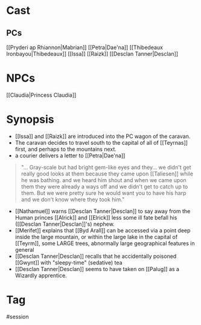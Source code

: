
# Cast
## PCs
[[Pryderi ap Rhiannon|Mabrian]]
[[Petra|Dae'na]]
[[Thibedeaux Ironbayou|Thibedeaux]]
[[Issa]]
[[Raizk]]
[[Desclan Tanner|Desclan]]

# NPCs
[[Claudia|Princess Claudia]]


# Synopsis
- [[Issa]] and [[Raizk]] are introduced into the PC wagon of the caravan.
- The caravan decides to travel south to the capital of all of [[Teyrnas]] first, and perhaps to the mountains next.
- a courier delivers a letter to [[Petra|Dae'na]]
> "...
Gray-scale but had bright gem-like eyes and they... we didn't get really good looks at them because they came upon [[Taliesen]] while he was bathing. and we heard him shout and when we came upon them they were already a ways off and we didn't get to catch up to them. But we were pretty sure he would want you to have his harp and we don't know where they took him."

- [[Nathamuel]] warns [[Desclan Tanner|Desclan]] to say away from the Human princes [[Alrick]] and [[Elrick]] less some ill fate befall his ([[Desclan Tanner|Desclan]]'s) nephew.
- [[Merifet]] explains that [[Byd Arall]] can be accessed via a point deep inside the large mountain, or within the large lake in the capital of [[Teyrm]], some LARGE trees, abnormally large geographical features in general
- [[Desclan Tanner|Desclan]] recalls that he accidentally poisoned [[Gwynt]] with "sleepy-time" (sedative) tea
- [[Desclan Tanner|Desclan]] seems to have taken on [[Palug]] as a Wizardly apprentice.

# Tag
#session 